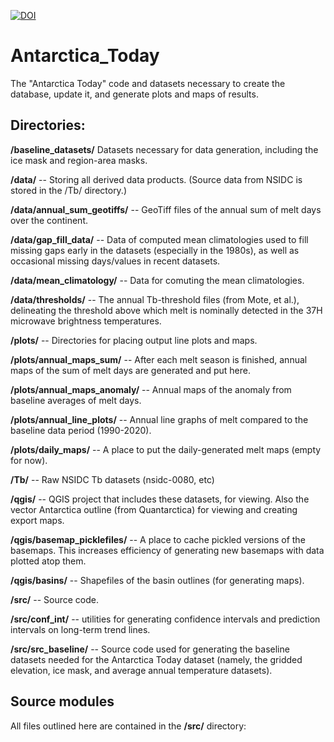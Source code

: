 [![DOI](https://zenodo.org/badge/DOI/10.5281/zenodo.8349799.svg)](https://doi.org/10.5281/zenodo.8349799)

# Antarctica_Today

The "Antarctica Today" code and datasets necessary to create the database,
update it, and generate plots and maps of results.

## Directories:

**/baseline_datasets/** Datasets necessary for data generation, including the
ice mask and region-area masks.

**/data/** -- Storing all derived data products. (Source data from NSIDC is
stored in the /Tb/ directory.)

**/data/annual_sum_geotiffs/** -- GeoTiff files of the annual sum of melt days
over the continent.

**/data/gap_fill_data/** -- Data of computed mean climatologies used to fill
missing gaps early in the datasets (especially in the 1980s), as well as
occasional missing days/values in recent datasets.

**/data/mean_climatology/** -- Data for comuting the mean climatologies.

**/data/thresholds/** -- The annual Tb-threshold files (from Mote, et al.),
delineating the threshold above which melt is nominally detected in the 37H
microwave brightness temperatures.

**/plots/** -- Directories for placing output line plots and maps.

**/plots/annual_maps_sum/** -- After each melt season is finished, annual maps
of the sum of melt days are generated and put here.

**/plots/annual_maps_anomaly/** -- Annual maps of the anomaly from baseline
averages of melt days.

**/plots/annual_line_plots/** -- Annual line graphs of melt compared to the
baseline data period (1990-2020).

**/plots/daily_maps/** -- A place to put the daily-generated melt maps (empty
for now).

**/Tb/** -- Raw NSIDC Tb datasets (nsidc-0080, etc)

**/qgis/** -- QGIS project that includes these datasets, for viewing. Also the
vector Antarctica outline (from Quantarctica) for viewing and creating export
maps.

**/qgis/basemap_picklefiles/** -- A place to cache pickled versions of the
basemaps. This increases efficiency of generating new basemaps with data plotted
atop them.

**/qgis/basins/** -- Shapefiles of the basin outlines (for generating maps).

**/src/** -- Source code.

**/src/conf_int/** -- utilities for generating confidence intervals and
prediction intervals on long-term trend lines.

**/src/src_baseline/** -- Source code used for generating the baseline datasets
needed for the Antarctica Today dataset (namely, the gridded elevation, ice
mask, and average annual temperature datasets).

## Source modules

All files outlined here are contained in the **/src/** directory:
